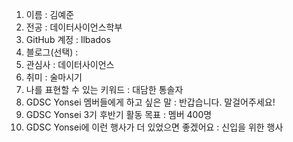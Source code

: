 1. 이름 : 김예준
2. 전공 : 데이터사이언스학부
3. GitHub 계정 : llbados
4. 블로그(선택) :
5. 관심사 : 데이터사이언스
6. 취미 : 술마시기
7. 나를 표현할 수 있는 키워드 : 대담한 통솔자
8. GDSC Yonsei 멤버들에게 하고 싶은 말 : 반갑습니다. 말걸어주세요!
9. GDSC Yonsei 3기 후반기 활동 목표 : 멤버 400명
10. GDSC Yonsei에 이런 행사가 더 있었으면 좋겠어요 : 신입을 위한 행사
